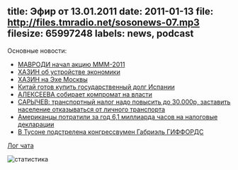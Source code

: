 title: Эфир от 13.01.2011
date: 2011-01-13
file: http://files.tmradio.net/sosonews-07.mp3
filesize: 65997248
labels: news, podcast
---
Основные новости:

<ul>
<li><a href="http://lenta.ru/news/2011/01/10/mmm/">МАВРОДИ начал акцию МММ-2011</a></li>
<li><a href="http://www.echo.msk.ru/programs/personalno/739285-echo/">ХАЗИН об устройстве экономики</a></li>
<li><a href="http://www.echo.msk.ru/guests/12844/">ХАЗИН на Эхе Москвы</a></li>
<li><a href="http://www.gazeta.ru/news/lenta/2011/01/06/n_1645962.shtml">Китай готов купить государственный долг Испании</a></li>
<li><a href="http://lm-alexeeva.livejournal.com/16511.html">АЛЕКСЕЕВА собирает компромат на власти</a></li>
<li><a href="http://www.kp.ru/print/article/25620.4/787410">САРЫЧЕВ: транспортный налог надо повысить до 30.000р, заставить население отказываться от личного транспорта</a></li>
<li><a href="http://lenta.ru/news/2011/01/06/taxestime/">Американцы потратили за год 6,1 миллиарда часов на налоговые декларации</a></li>
<li><a href="http://txt.newsru.com/world/09jan2011/ariz.html">В Тусоне подстрелена конгрессвумен Габриэль ГИФФОРДС</a></li>
</ul>

[Лог чата](http://files.tmradio.net/sosonews-07.log)

![статистика](http://files.tmradio.net/sosonews-07.png)
